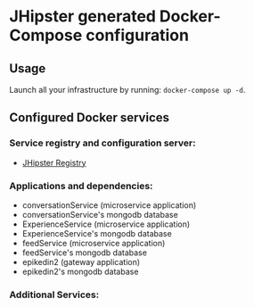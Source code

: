 # JHipster generated Docker-Compose configuration

## Usage

Launch all your infrastructure by running: `docker-compose up -d`.

## Configured Docker services

### Service registry and configuration server:
- [JHipster Registry](http://localhost:8761)

### Applications and dependencies:
- conversationService (microservice application)
- conversationService's mongodb database
- ExperienceService (microservice application)
- ExperienceService's mongodb database
- feedService (microservice application)
- feedService's mongodb database
- epikedin2 (gateway application)
- epikedin2's mongodb database

### Additional Services:

